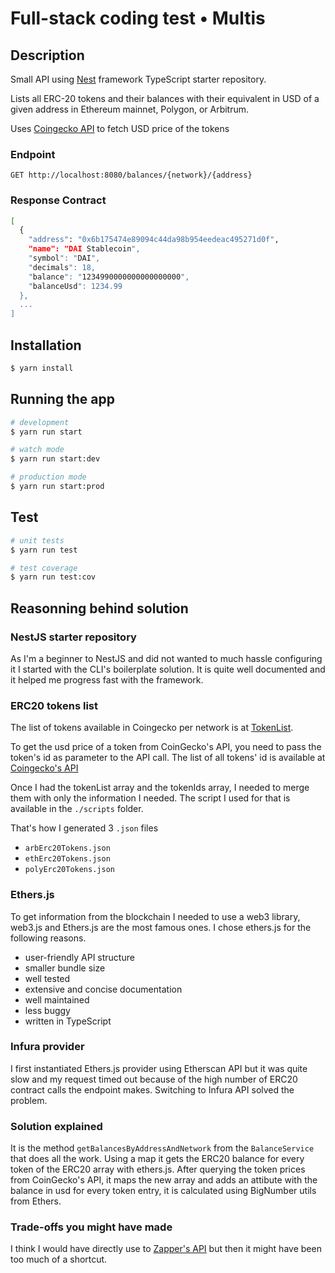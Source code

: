 # Full-stack coding test • Multis

## Description

Small API using [Nest](https://github.com/nestjs/nest) framework TypeScript starter repository.

Lists all ERC-20 tokens and their balances with their equivalent in USD of a given address in Ethereum mainnet, Polygon, or Arbitrum.

Uses [Coingecko API](https://www.coingecko.com/en/api) to fetch USD price of the tokens

### Endpoint

`GET http://localhost:8080/balances/{network}/{address}`

### Response Contract

```bash
[
  {
    "address": "0x6b175474e89094c44da98b954eedeac495271d0f",
    "name": "DAI Stablecoin",
    "symbol": "DAI",
    "decimals": 18,
    "balance": "1234990000000000000000",
    "balanceUsd": 1234.99
  },
  ...
]
```

## Installation

```bash
$ yarn install
```

## Running the app

```bash
# development
$ yarn run start

# watch mode
$ yarn run start:dev

# production mode
$ yarn run start:prod
```

## Test

```bash
# unit tests
$ yarn run test

# test coverage
$ yarn run test:cov
```

## Reasonning behind solution

### NestJS starter repository

As I'm a beginner to NestJS and did not wanted to much hassle configuring it I started with the CLI's boilerplate solution. It is quite well documented and it helped me progress fast with the framework.

### ERC20 tokens list

The list of tokens available in Coingecko per network is at [TokenList](https://tokenlists.org/token-list?url=https://gateway.ipfs.io/ipns/tokens.uniswap.org).

To get the usd price of a token from CoinGecko's API, you need to pass the token's id as parameter to the API call. The list of all tokens' id is available at [Coingecko's API](https://api.coingecko.com/api/v3/coins/list)

Once I had the tokenList array and the tokenIds array, I needed to merge them with only the information I needed. The script I used for that is available in the `./scripts` folder.

That's how I generated 3 `.json` files

- `arbErc20Tokens.json`
- `ethErc20Tokens.json`
- `polyErc20Tokens.json`

### Ethers.js

To get information from the blockchain I needed to use a web3 library, web3.js and Ethers.js are the most famous ones. I chose ethers.js for the following reasons.

- user-friendly API structure
- smaller bundle size
- well tested
- extensive and concise documentation
- well maintained
- less buggy
- written in TypeScript

### Infura provider

I first instantiated Ethers.js provider using Etherscan API but it was quite slow and my request timed out because of the high number of ERC20 contract calls the endpoint makes. Switching to Infura API solved the problem.

### Solution explained

It is the method `getBalancesByAddressAndNetwork` from the `BalanceService` that does all the work. Using a map it gets the ERC20 balance for every token of the ERC20 array with ethers.js. After querying the token prices from CoinGecko's API, it maps the new array and adds an attibute with the balance in usd for every token entry, it is calculated using BigNumber utils from Ethers.

### Trade-offs you might have made

I think I would have directly use to [Zapper's API](https://api.zapper.fi/api/static/index.html#/Balances/BalanceController_getBalances) but then it might have been too much of a shortcut.
